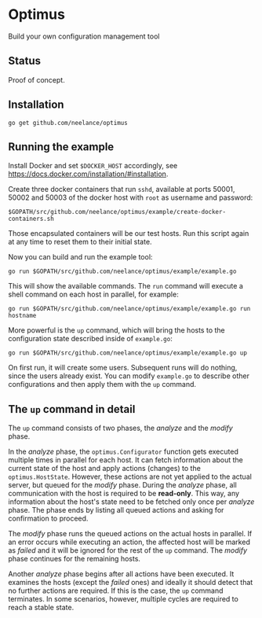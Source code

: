 Optimus
=======

Build your own configuration management tool

Status
------
Proof of concept.

Installation
------------
```
go get github.com/neelance/optimus
```

Running the example
-------------------
Install Docker and set `$DOCKER_HOST` accordingly, see https://docs.docker.com/installation/#installation.

Create three docker containers that run `sshd`, available at ports 50001, 50002 and 50003 of the docker host with `root` as username and password:
```
$GOPATH/src/github.com/neelance/optimus/example/create-docker-containers.sh
```
Those encapsulated containers will be our test hosts. Run this script again at any time to reset them to their initial state.

Now you can build and run the example tool:
```
go run $GOPATH/src/github.com/neelance/optimus/example/example.go
```

This will show the available commands. The `run` command will execute a shell command on each host in parallel, for example:
```
go run $GOPATH/src/github.com/neelance/optimus/example/example.go run hostname
```

More powerful is the `up` command, which will bring the hosts to the configuration state described inside of `example.go`:
```
go run $GOPATH/src/github.com/neelance/optimus/example/example.go up
```
On first run, it will create some users. Subsequent runs will do nothing, since the users already exist. You can modify `example.go` to describe other configurations and then apply them with the `up` command.

The `up` command in detail
--------------------------
The `up` command consists of two phases, the *analyze* and the *modify* phase.

In the *analyze* phase, the `optimus.Configurator` function gets executed multiple times in parallel for each host. It can fetch information about the current state of the host and apply actions (changes) to the `optimus.HostState`. However, these actions are not yet applied to the actual server, but queued for the *modify* phase. During the *analyze* phase, all communication with the host is required to be **read-only**. This way, any information about the host's state need to be fetched only once per *analyze* phase. The phase ends by listing all queued actions and asking for confirmation to proceed.

The *modify* phase runs the queued actions on the actual hosts in parallel. If an error occurs while executing an action, the affected host will be marked as *failed* and it will be ignored for the rest of the `up` command. The *modify* phase continues for the remaining hosts.

Another *analyze* phase begins after all actions have been executed. It examines the hosts (except the *failed* ones) and ideally it should detect that no further actions are required. If this is the case, the `up` command terminates. In some scenarios, however, multiple cycles are required to reach a stable state.
